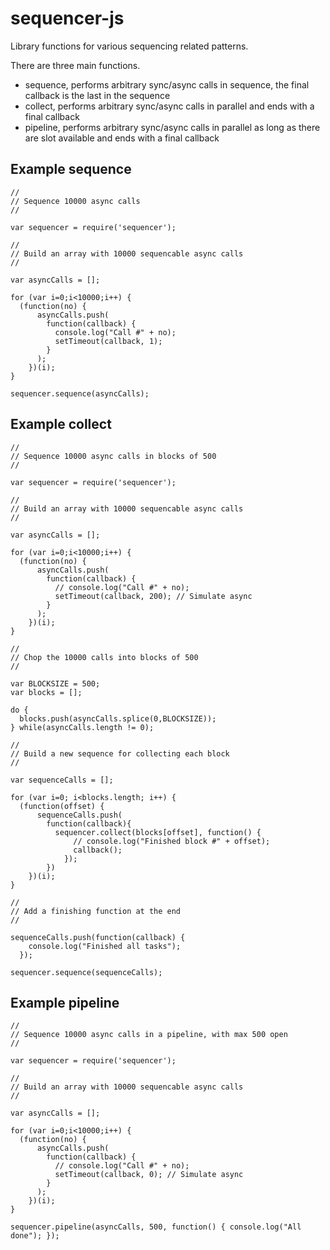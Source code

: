 # sequencer-js

Library functions for various sequencing related patterns.

There are three main functions.

 - sequence, performs arbitrary sync/async calls in sequence, the final callback is the last in the sequence
 - collect, performs arbitrary sync/async calls in parallel and ends with a final callback
 - pipeline, performs arbitrary sync/async calls in parallel as long as there are slot available and ends with a final callback

Example sequence
----------------

    //
    // Sequence 10000 async calls
    // 

    var sequencer = require('sequencer');

    //
    // Build an array with 10000 sequencable async calls
    //

    var asyncCalls = [];

    for (var i=0;i<10000;i++) {
      (function(no) {
          asyncCalls.push(
            function(callback) {
              console.log("Call #" + no);
              setTimeout(callback, 1);
            }
          );
        })(i);
    }

    sequencer.sequence(asyncCalls);

Example collect
---------------

    //
    // Sequence 10000 async calls in blocks of 500
    // 

    var sequencer = require('sequencer');

    //
    // Build an array with 10000 sequencable async calls
    //

    var asyncCalls = [];

    for (var i=0;i<10000;i++) {
      (function(no) {
          asyncCalls.push(
            function(callback) {
              // console.log("Call #" + no);
              setTimeout(callback, 200); // Simulate async
            }
          );
        })(i);
    }

    //
    // Chop the 10000 calls into blocks of 500
    //

    var BLOCKSIZE = 500;
    var blocks = [];

    do {
      blocks.push(asyncCalls.splice(0,BLOCKSIZE));
    } while(asyncCalls.length != 0);

    //
    // Build a new sequence for collecting each block
    //

    var sequenceCalls = [];

    for (var i=0; i<blocks.length; i++) {
      (function(offset) {
          sequenceCalls.push(
            function(callback){
              sequencer.collect(blocks[offset], function() {
                  // console.log("Finished block #" + offset);
                  callback();
                });
            })
        })(i);
    }

    //
    // Add a finishing function at the end
    //

    sequenceCalls.push(function(callback) {
        console.log("Finished all tasks");
      });

    sequencer.sequence(sequenceCalls);


Example pipeline
----------------

    //
    // Sequence 10000 async calls in a pipeline, with max 500 open
    // 

    var sequencer = require('sequencer');

    //
    // Build an array with 10000 sequencable async calls
    //

    var asyncCalls = [];

    for (var i=0;i<10000;i++) {
      (function(no) {
          asyncCalls.push(
            function(callback) {
              // console.log("Call #" + no);
              setTimeout(callback, 0); // Simulate async
            }
          );
        })(i);
    }

    sequencer.pipeline(asyncCalls, 500, function() { console.log("All done"); });



